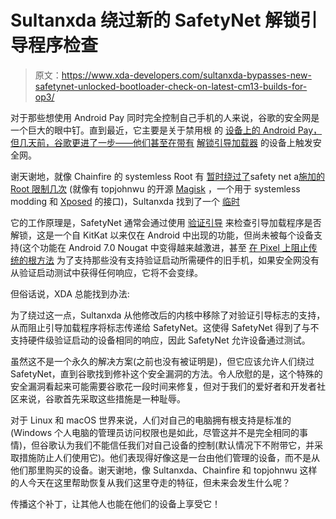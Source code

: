 # Sultanxda 绕过新的 SafetyNet 解锁引导程序检查

> 原文：<https://www.xda-developers.com/sultanxda-bypasses-new-safetynet-unlocked-bootloader-check-on-latest-cm13-builds-for-op3/>

对于那些想使用 Android Pay 同时完全控制自己手机的人来说，谷歌的安全网是一个巨大的眼中钉。直到最近，它主要是关于禁用根 的 [设备上的 Android Pay，但几天前，谷歌更进了一步——他们甚至在带有](http://www.xda-developers.com/google-security-engineer-explains-issues-with-root-and-android-pay-in-the-xda-forums/) [解锁引导加载器](http://www.xda-developers.com/android-safetynet-now-reportedly-tripped-by-unlocked-bootloaders/) 的设备上触发安全网。

谢天谢地，就像 Chainfire 的 systemless Root 有 [暂时绕过了](http://www.xda-developers.com/android-pay-no-longer-working-with-systemless-root/)safety net a[施加的 Root 限制几次](http://www.xda-developers.com/xda-external-link/suhide-updated-to-bypass-safetynet-update/) (就像有 topjohnwu 的开源 [Magisk](http://www.xda-developers.com/magisk-updated-to-v7-now-completely-open-source/) ，一个用于 systemless modding 和 [Xposed](http://www.xda-developers.com/unoffical-systemless-xposed-is-now-available-otas-and-pay-unaffected/) 的接口)，Sultanxda 找到了一个 [临时](https://github.com/sultanxda/android_kernel_oneplus_msm8996/commit/abc05b16bbd33521c2fffaf491c5657a94bfcfc5)

它的工作原理是，SafetyNet 通常会通过使用 [验证引导](https://source.android.com/security/verifiedboot/) 来检查引导加载程序是否解锁，这是一个自 KitKat 以来仅在 Android 中出现的功能，但尚未被每个设备支持(这个功能在 Android 7.0 Nougat 中变得越来越激进[](http://www.xda-developers.com/strictly-enforced-verified-boot-with-error-correction-to-come-with-android-7-0-nougat/)，甚至 [在 Pixel 上阻止传统的根方法](http://www.xda-developers.com/pixel-phones-not-yet-rootable-with-current-methods/) 为了支持那些没有支持验证启动所需硬件的旧手机，如果安全网没有从验证启动测试中获得任何响应，它将不会变绿。

但俗话说，XDA 总能找到办法:

为了绕过这一点，Sultanxda 从他修改后的内核中移除了对验证引导标志的支持，从而阻止引导加载程序将标志传递给 SafetyNet。这使得 SafetyNet 得到了与不支持硬件级验证启动的设备相同的响应，因此 SafetyNet 允许设备通过测试。

虽然这不是一个永久的解决方案(之前也没有被证明是)，但它应该允许人们绕过 SafetyNet，直到谷歌找到修补这个安全漏洞的方法。令人欣慰的是，这个特殊的安全漏洞看起来可能需要谷歌花一段时间来修复，但对于我们的爱好者和开发者社区来说，谷歌首先采取这些措施是一种耻辱。

对于 Linux 和 macOS 世界来说，人们对自己的电脑拥有根支持是标准的(Windows 个人电脑的管理员访问权限也是如此，尽管这并不是完全相同的事情)，但谷歌认为我们不能信任我们对自己设备的控制(默认情况下不附带它，并采取措施防止人们使用它)。他们表现得好像这是一台由他们管理的设备，而不是从他们那里购买的设备。谢天谢地，像 Sultanxda、Chainfire 和 topjohnwu 这样的人今天在这里帮助恢复从我们这里夺走的特征，但未来会发生什么呢？

传播这个补丁，让其他人也能在他们的设备上享受它！